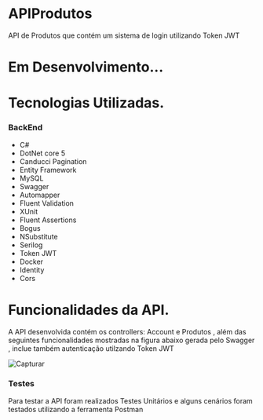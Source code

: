 # APIProdutos
API de Produtos que contém um sistema de login utilizando Token JWT 

# Em Desenvolvimento...

# Tecnologias Utilizadas.

### BackEnd
- C#
- DotNet core 5 
- Canducci Pagination
- Entity Framework
- MySQL
- Swagger 
- Automapper
- Fluent Validation
- XUnit
- Fluent Assertions
- Bogus
- NSubstitute
- Serilog
- Token JWT
- Docker
- Identity
- Cors

# Funcionalidades da API.

A API desenvolvida contém os  controllers:  Account e Produtos , além das seguintes funcionalidades  mostradas na  figura abaixo gerada pelo Swagger , inclue também autenticação utilzando Token JWT 

![Capturar](https://user-images.githubusercontent.com/47072463/144960997-58bfdd15-d3c2-42fe-b4b4-2ea980f8e026.PNG)

### Testes

Para testar a API foram realizados Testes Unitários  e alguns cenários foram testados utilizando a ferramenta Postman
